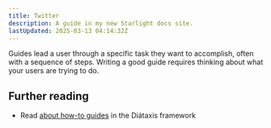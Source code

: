 ```yaml
---
title: Twitter
description: A guide in my new Starlight docs site.
lastUpdated: 2025-03-13 04:14:32Z
---
```


Guides lead a user through a specific task they want to accomplish, often with a sequence of steps.
Writing a good guide requires thinking about what your users are trying to do.

## Further reading

- Read [about how-to guides](https://diataxis.fr/how-to-guides/) in the Diátaxis framework
